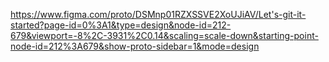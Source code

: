 https://www.figma.com/proto/DSMnp01RZXSSVE2XoUJiAV/Let's-git-it-started?page-id=0%3A1&type=design&node-id=212-679&viewport=-8%2C-3931%2C0.14&scaling=scale-down&starting-point-node-id=212%3A679&show-proto-sidebar=1&mode=design
